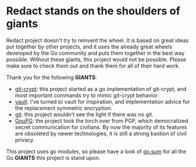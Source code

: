 # Redact stands on the shoulders of giants

Redact project doesn't try to reinvent the wheel. It is based on great ideas put together by other projects, and it uses the already great wheels developed by the Go community and puts them together in the best way possible. Without these giants, this project would not be possible. Please make sure to check them out and thank them for all of their hard work.

Thank you for the following **GIANTS**:

* [git-crypt](https://github.com/AGWA/git-crypt): this project started as a go implementation of git-crypt, and most important commands try to mimic git-crypt behavior.
* [vault](https://github.com/hashicorp/vault): I've turned to vault for inspiration, and implementation advice for the replacement symmetric encryption.
* [git](https://github.com/git/git): this project wouldn't see the light if there was no git.
* [GnuPG](https://gnupg.org/): the project took the torch over from PGP, which democratized secret communication for civilians. By now the majority of its features are obsoleted by newer technologies, it is still a strong bastion of civil privacy.

This project uses go modules, so please have a look of [go.sum](go.sum) for all the Go **GIANTS** this project is stand upon.
